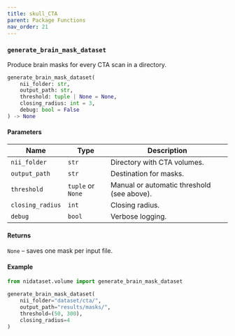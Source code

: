 ```yaml
---
title: skull_CTA
parent: Package Functions
nav_order: 21
---
```


### `generate_brain_mask_dataset`

Produce brain masks for every CTA scan in a directory.

```python
generate_brain_mask_dataset(
    nii_folder: str,
    output_path: str,
    threshold: tuple | None = None,
    closing_radius: int = 3,
    debug: bool = False
) -> None
```

#### Parameters

| Name             | Type            | Description                                |
| ---------------- | --------------- | ------------------------------------------ |
| `nii_folder`     | `str`           | Directory with CTA volumes.                |
| `output_path`    | `str`           | Destination for masks.                     |
| `threshold`      | `tuple` or `None` | Manual or automatic threshold (see above). |
| `closing_radius` | `int`           | Closing radius.                            |
| `debug`          | `bool`          | Verbose logging.                           |

#### Returns

`None` – saves one mask per input file.

#### Example

```python
from nidataset.volume import generate_brain_mask_dataset

generate_brain_mask_dataset(
    nii_folder="dataset/cta/",
    output_path="results/masks/",
    threshold=(50, 300),
    closing_radius=4
)
```